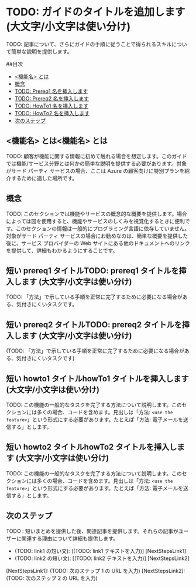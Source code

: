 <properties linkid="manage-services-hdinsight-avoid-WASB-throttling" urlDisplayName="HDInsight の管理" pageTitle="WASB での調整の回避 | Azure" metaKeywords="hdinsight, hdinsight の管理, hdinsight の管理 azure" description="Azure ストレージ BLOB サービスでの調整を回避する方法について説明します。"  services="HDInsight" umbracoNaviHide="0" disqusComments="1" editor="cgronlun" manager="paulettm" title="TODO: ガイドのタイトルを追加します (大文字/小文字は使い分け)" authors="" />

# TODO: ガイドのタイトルを追加します (大文字/小文字は使い分け)

TODO: 記事について、さらにガイドの手順に従うことで得られるスキルについて簡単な説明を提供します。

##目次

* [&lt;機能名&gt; とは](#whatis)
* [概念](#Concepts)
* [TODO: Prereq1 名を挿入します](#PreReq1)
* [TODO: Prereq2 名を挿入します](#PreReq2)
* [TODO: HowTo1 名を挿入します](#HowTo1)
* [TODO: HowTo2 名を挿入します](#HowTo2)
* [次のステップ](#NextSteps)

<a id="whatis"></a>
<h2><span>&lt;機能名&gt; とは</span>&lt;機能名&gt; とは</h2>

TODO: 顧客が機能に関する情報に初めて触れる場合を想定します。このガイドでは機能/サービス分野とは何かの簡単な説明を提供する必要があります。対象がサード パーティ サービスの場合、ここは Azure の顧客向けに特別プランを紹介するために適した場所です。

<a id="concepts"></a>
<h2>概念</h2>

TODO: このセクションでは機能やサービスの概念的な概要を提供します。場合によっては図を使用すると、機能やサービスのしくみを視覚化するときに便利です。このセクションの情報は一般的にプログラミング言語に依存していません。対象がサード パーティ サービスの場合にお勧めなのは、簡単な概要を提供した後に、サービス プロバイダーの Web サイトにある他のドキュメントへのリンクを提供して、詳細もわかるようにすることです。

<a id="prereq1"></a>
<h2><span class="short-header">短い prereq1 タイトル</span>TODO: prereq1 タイトルを挿入します (大文字/小文字は使い分け)</h2>

TODO: 「方法」で示している手順を正常に完了するために必要になる場合がある、気付きにくいタスクです。

<a id="prereq"></a>
<h2><span class="short-header">短い prereq2 タイトル</span>TODO: prereq2 タイトルを挿入します (大文字/小文字は使い分け)</h2>

(TODO: 「方法」で示している手順を正常に完了するために必要になる場合がある、気付きにくいタスクです)

<a id="howto1"></a>
<h2><span class="short-header">短い howto1 タイトル</span>howTo1 タイトルを挿入します (大文字/小文字は使い分け)</h2>

TODO: この機能の一般的なタスクを完了する方法について説明します。このセクションには多くの場合、コードを含めます。見出しは「方法: `<use the feature>`」という形式にする必要があります。たとえば「方法: 電子メールを送信する」とします。

<a id="howto2"></a>
<h2><span class="short-header">短い howto2 タイトル</span>howTo2 タイトルを挿入します (大文字/小文字は使い分け)</h2>


TODO: この機能の一般的なタスクを完了する方法について説明します。このセクションには多くの場合、コードを含めます。見出しは「方法: `<use the feature>`」という形式にする必要があります。たとえば「方法: 電子メールを送信する」とします。

<a id="nextsteps"></a>
<h2>次のステップ</h2>

TODO : 短いまとめを提供した後、関連記事を提供します。それらの記事がユーザーに関連する理由について詳細も提供します。

* (TODO: link1 の短い文): [(TODO: link1 テキストを入力)] [NextStepsLink1]
* (TODO: link2 の短い文): [(TODO: link2 テキストを入力)] [NextStepsLink2]

[NextStepsLink1]: (TODO: 次のステップ 1 の URL を入力)
[NextStepsLink2]: (TODO: 次のステップ 2 の URL を入力)




